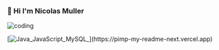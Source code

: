 <h3 align="left">🫡 Hi I'm Nicolas Muller</h3>

![coding](https://user-images.githubusercontent.com/93680135/231793696-f87e481c-ceec-47c8-80c5-a7716b244fa1.gif)

[![Java_JavaScript_MySQL_](https://pimp-my-readme-next.vercel.app/api/technology?technology=Java_JavaScript_MySQL_)](https://pimp-my-readme-next.vercel.app)
